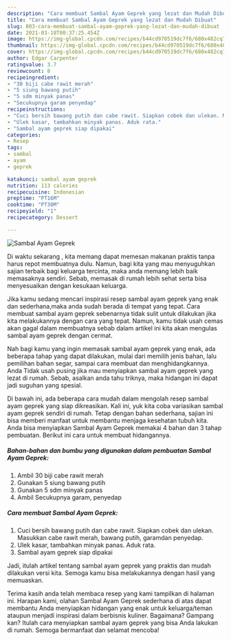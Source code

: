 ```yaml
---
description: "Cara membuat Sambal Ayam Geprek yang lezat dan Mudah Dibuat"
title: "Cara membuat Sambal Ayam Geprek yang lezat dan Mudah Dibuat"
slug: 803-cara-membuat-sambal-ayam-geprek-yang-lezat-dan-mudah-dibuat
date: 2021-03-18T00:37:25.454Z
image: https://img-global.cpcdn.com/recipes/b44cd970519dc7f6/680x482cq70/sambal-ayam-geprek-foto-resep-utama.jpg
thumbnail: https://img-global.cpcdn.com/recipes/b44cd970519dc7f6/680x482cq70/sambal-ayam-geprek-foto-resep-utama.jpg
cover: https://img-global.cpcdn.com/recipes/b44cd970519dc7f6/680x482cq70/sambal-ayam-geprek-foto-resep-utama.jpg
author: Edgar Carpenter
ratingvalue: 3.7
reviewcount: 8
recipeingredient:
- "30 biji cabe rawit merah"
- "5 siung bawang putih"
- "5 sdm minyak panas"
- "Secukupnya garam penyedap"
recipeinstructions:
- "Cuci bersih bawang putih dan cabe rawit. Siapkan cobek dan ulekan. Masukkan cabe rawit merah, bawang putih, garamdan penyedap."
- "Ulek kasar, tambahkan minyak panas. Aduk rata."
- "Sambal ayam geprek siap dipakai"
categories:
- Resep
tags:
- sambal
- ayam
- geprek

katakunci: sambal ayam geprek 
nutrition: 113 calories
recipecuisine: Indonesian
preptime: "PT16M"
cooktime: "PT30M"
recipeyield: "1"
recipecategory: Dessert

---
```



![Sambal Ayam Geprek](https://img-global.cpcdn.com/recipes/b44cd970519dc7f6/680x482cq70/sambal-ayam-geprek-foto-resep-utama.jpg)

Di waktu  sekarang , kita memang dapat memesan makanan praktis tanpa harus repot membuatnya dulu. Namun, bagi kita yang mau menyuguhkan sajian terbaik bagi keluarga tercinta, maka anda memang lebih baik memasaknya sendiri. Sebab, memasak di rumah lebih sehat serta bisa menyesuaikan dengan kesukaan keluarga.

Jika kamu sedang mencari inspirasi resep sambal ayam geprek yang enak dan sederhana,maka anda sudah berada di tempat yang tepat. Cara membuat sambal ayam geprek  sebenarnya tidak sulit untuk dilakukan jika kita melakukannya dengan cara yang tepat. Namun, kamu tidak usah cemas akan gagal dalam membuatnya 
sebab dalam artikel ini kita akan mengulas sambal ayam geprek dengan cermat.  



Nah bagi kamu yang ingin memasak sambal ayam geprek yang enak, ada beberapa tahap yang dapat dilakukan, mulai dari memilih jenis bahan, lalu pemilihan bahan segar, sampai cara membuat dan menghidangkannya. Anda Tidak usah pusing jika mau menyiapkan sambal ayam geprek yang lezat di rumah. Sebab, asalkan anda  tahu triknya, maka hidangan ini dapat jadi suguhan yang spesial.

Di bawah ini, ada beberapa cara mudah dalam mengolah resep sambal ayam geprek yang siap dikreasikan. Kali ini, yuk kita coba variasikan sambal ayam geprek sendiri di rumah. Tetap dengan bahan sederhana, sajian ini bisa memberi manfaat untuk membantu menjaga kesehatan tubuh kita. Anda bisa menyiapkan Sambal Ayam Geprek memakai 4 bahan dan 3 tahap pembuatan. Berikut ini cara untuk membuat hidangannya.

<!--inarticleads1-->

##### Bahan-bahan dan bumbu yang digunakan dalam pembuatan Sambal Ayam Geprek:

1. Ambil 30 biji cabe rawit merah
1. Gunakan 5 siung bawang putih
1. Gunakan 5 sdm minyak panas
1. Ambil Secukupnya garam, penyedap




<!--inarticleads2-->

##### Cara membuat Sambal Ayam Geprek:

1. Cuci bersih bawang putih dan cabe rawit. Siapkan cobek dan ulekan. Masukkan cabe rawit merah, bawang putih, garamdan penyedap.
1. Ulek kasar, tambahkan minyak panas. Aduk rata.
1. Sambal ayam geprek siap dipakai




Jadi, itulah artikel tentang  sambal ayam geprek  yang praktis dan mudah dilakukan versi kita. Semoga kamu bisa melakukannya dengan hasil yang memuaskan. 

Terima kasih anda telah membaca resep yang kami tampilkan di halaman ini. Harapan kami, olahan  Sambal Ayam Geprek sederhana di atas dapat membantu Anda menyiapkan hidangan yang enak untuk keluarga/teman ataupun menjadi inspirasi dalam berbisnis kuliner. Bagaimana? Gampang kan? Itulah cara menyiapkan sambal ayam geprek yang bisa Anda lakukan di rumah. Semoga bermanfaat dan selamat mencoba!

